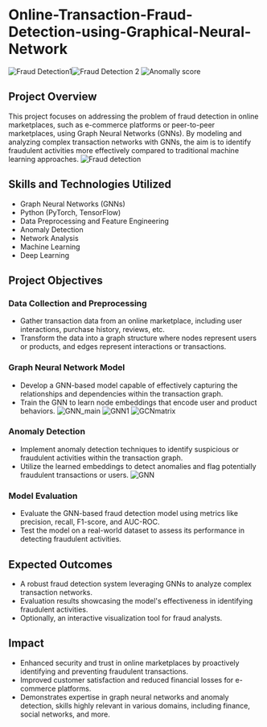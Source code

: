 # Online-Transaction-Fraud-Detection-using-Graphical-Neural-Network
![Fraud Detection1](https://github.com/ssprakash5/Online-Transaction-Fraud-Detection-using-Graphical-Neural-Network/assets/154003057/edb46aed-c1e2-4317-b60e-396c2ce5c493)![Fraud Detection 2](https://github.com/ssprakash5/Online-Transaction-Fraud-Detection-using-Graphical-Neural-Network/assets/154003057/f684fe05-81ff-4faf-a43f-c68ba4fc8c52)
![Anomally score](https://github.com/ssprakash5/Online-Transaction-Fraud-Detection-using-Graphical-Neural-Network/assets/154003057/46b81df1-7af4-46d0-b973-f1c1243ed50d)

## Project Overview

This project focuses on addressing the problem of fraud detection in online marketplaces, such as e-commerce platforms or peer-to-peer marketplaces, using Graph Neural Networks (GNNs). By modeling and analyzing complex transaction networks with GNNs, the aim is to identify fraudulent activities more effectively compared to traditional machine learning approaches.
![Fraud detection](https://github.com/ssprakash5/Online-Transaction-Fraud-Detection-using-Graph-Neural-Network/assets/154003057/374fb4d1-7418-4c6b-bf70-edb824d1fbdf)

## Skills and Technologies Utilized

- Graph Neural Networks (GNNs)
- Python (PyTorch, TensorFlow)
- Data Preprocessing and Feature Engineering
- Anomaly Detection
- Network Analysis
- Machine Learning
- Deep Learning

## Project Objectives

### Data Collection and Preprocessing

- Gather transaction data from an online marketplace, including user interactions, purchase history, reviews, etc.
- Transform the data into a graph structure where nodes represent users or products, and edges represent interactions or transactions.

### Graph Neural Network Model

- Develop a GNN-based model capable of effectively capturing the relationships and dependencies within the transaction graph.
- Train the GNN to learn node embeddings that encode user and product behaviors.
![GNN_main](https://github.com/ssprakash5/Online-Transaction-Fraud-Detection-using-Graph-Neural-Network/assets/154003057/a7cefc9e-17cd-4de0-9531-856a94d358e7)
![GNN1](https://github.com/ssprakash5/Online-Transaction-Fraud-Detection-using-Graph-Neural-Network/assets/154003057/bbe4abf2-8780-4615-a4d7-ca73029b6a01)
![GCNmatrix](https://github.com/ssprakash5/Online-Transaction-Fraud-Detection-using-Graph-Neural-Network/assets/154003057/ba37c72d-a58e-4985-bb68-0bf27c0ec3cc)

### Anomaly Detection

- Implement anomaly detection techniques to identify suspicious or fraudulent activities within the transaction graph.
- Utilize the learned embeddings to detect anomalies and flag potentially fraudulent transactions or users.
![GNN](https://github.com/ssprakash5/Online-Transaction-Fraud-Detection-using-Graph-Neural-Network/assets/154003057/76182fac-9de3-4fd0-817d-41429babc434)

### Model Evaluation

- Evaluate the GNN-based fraud detection model using metrics like precision, recall, F1-score, and AUC-ROC.
- Test the model on a real-world dataset to assess its performance in detecting fraudulent activities.

## Expected Outcomes

- A robust fraud detection system leveraging GNNs to analyze complex transaction networks.
- Evaluation results showcasing the model's effectiveness in identifying fraudulent activities.
- Optionally, an interactive visualization tool for fraud analysts.

## Impact

- Enhanced security and trust in online marketplaces by proactively identifying and preventing fraudulent transactions.
- Improved customer satisfaction and reduced financial losses for e-commerce platforms.
- Demonstrates expertise in graph neural networks and anomaly detection, skills highly relevant in various domains, including finance, social networks, and more.


